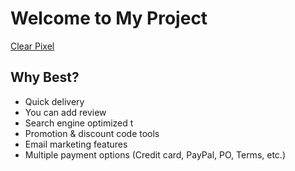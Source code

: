 # Welcome to My Project
[Clear Pixel](https://clear-pixel.web.app/)

## Why Best?
* Quick delivery
* You can add review
* Search engine optimized t
* Promotion & discount code tools
* Email marketing features 
* Multiple payment options (Credit card, PayPal, PO, Terms, etc.)